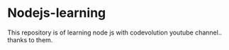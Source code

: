 # Nodejs-learning
This repository is of learning node js with codevolution youtube channel.. thanks to them.
